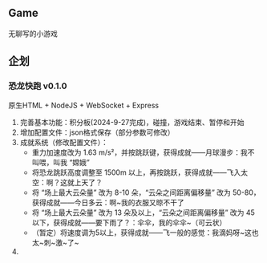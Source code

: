 ## Game

无聊写的小游戏

## 企划

### 恐龙快跑 v0.1.0

原生HTML + NodeJS + WebSocket + Express

1. 完善基本功能：积分板(2024-9-27完成)，碰撞，游戏结束、暂停和开始
2. 增加配置文件：json格式保存（部分参数可修改）
3. 成就系统（修改配置文件）：
    - 重力加速度改为 1.63 m/s²，并按跳跃键，获得成就——月球漫步：我不叫喂，叫我 “嫦娥”
    - 将恐龙跳跃高度调整至 1500m 以上，再按跳跃，获得成就——飞入太空：啊？这就上天了？
    - 将 “场上最大云朵量” 改为 8-10 朵，“云朵之间距离偏移量” 改为 50-80，获得成就——今日多云：啊~我的衣服又晾不干了
    - 将 “场上最大云朵量” 改为 13 朵及以上，“云朵之间距离偏移量” 改为 45 以下，获得成就——要下雨了？：伞伞，我的伞伞~（可云状）
    - （暂定）将速度调为5以上，获得成就——飞一般的感觉：我滴妈呀~这也太~刺~激~了~
4. 
